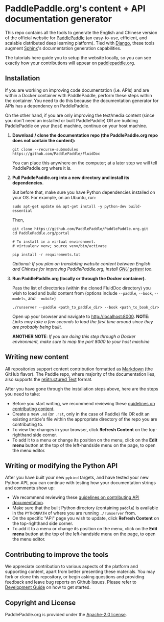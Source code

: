 # PaddlePaddle.org's content + API documentation generator

This repo contains all the tools to generate the English and Chinese version of the official website for [PaddlePaddle](https://github.com/PaddlePaddle/Paddle) (an easy-to-use, efficient, and scalable distributed deep learning platform). Tied with [Django](https://www.djangoproject.com/), these tools augment [Sphinx](http://www.sphinx-doc.org/en/master/)'s documentation generation capabilities.

The tutorials here guide you to setup the website locally, so you can see exactly how your contributions will appear on [paddlepaddle.org](http://paddlepaddle.org).


## Installation

If you are working on improving code documentation (i.e. APIs) and are within a Docker container with PaddlePaddle, perform these steps within the container. You need to do this because the documentation generator for APIs has a dependency on PaddlePaddle.

On the other hand, if you are only improving the text/media content (since you don't need an installed or built PaddlePaddle) OR are building PaddlePaddle on your (host) machine, continue on your host machine.


1. **Download / clone the documentation repo (the PaddlePaddle.org repo does not contain the content):**

    ```
    git clone --recurse-submodules https://github.com/PaddlePaddle/FluidDoc
    ```

   You can place this anywhere on the computer; at a later step we will tell PaddlePaddle.org where it is.


2. **Pull PaddlePaddle.org into a new directory and install its dependencies.**

    But before that, make sure you have Python dependencies installed on your OS. For example, on an Ubuntu, run:
    ```
    sudo apt-get update && apt-get install -y python-dev build-essential
    ```

    Then,
    ```
    git clone https://github.com/PaddlePaddle/PaddlePaddle.org.git
    cd PaddlePaddle.org/portal

    # To install in a virtual environment.
    # virtualenv venv; source venv/bin/activate

    pip install -r requirements.txt
    ```

    *Optional: If you plan on translating website content between English and Chinese for improving PaddlePaddle.org, install [GNU gettext](https://www.gnu.org/software/gettext/) too.*


3. **Run PaddlePaddle.org (locally or through the Docker container).**

    Pass the list of directories (within the cloned FluidDoc directory) you wish to load and build content from (options include `--paddle`, `--book`, `--models`, and `--mobile`)
    ```
    ./runserver --paddle <path_to_paddle_dir> --book <path_to_book_dir>
    ```

    Open up your browser and navigate to [http://localhost:8000](http://localhost:8000).
    **NOTE**: *Links may take a few seconds to load the first time around since they are probably being built.*

    **ANOTHER NOTE**: *If you are doing this step through a Docker environment, make sure to map the port 8000 to your host machine*


## Writing new content

All repositories support content contribution formatted as [Markdown](https://guides.github.com/features/mastering-markdown/) (the GitHub flavor). The Paddle repo, where majority of the documentation lies, also supports the [reStructured Text](http://www.sphinx-doc.org/en/master/usage/restructuredtext/basics.html) format.

After you have gone through the installation steps above, here are the steps you need to take:

- Before you start writing, we recommend reviewing these [guidelines on contributing content]().
- Create a new `.md` (or `.rst`, only in the case of Paddle) file OR edit an existing article's file within the appropriate directory of the repo you are contributing to.
- To view the changes in your browser, click **Refresh Content** on the top-righthand side corner.
- To add it to a menu or change its position on the menu, click on the **Edit menu** button at the top of the left-handside menu on the page, to open the menu editor.


## Writing or modifying the Python API

After you have built your new `pybind` targets, and have tested your new Python API, you can continue with testing how your documentation strings and comments show up:

- We recommend reviewing these [guidelines on contributing API documentation]().
- Make sure that the built Python directory (containing `paddle`) is available in the `PYTHONPATH` of where you are running `./runserver` from.
- On the specific "API" page you wish to update, click **Refresh Content** on the top-righthand side corner.
- To add it to a menu or change its position on the menu, click on the **Edit menu** button at the top of the left-handside menu on the page, to open the menu editor.



<!---
## Writing or modifying APIs

There are two kinds of API updates you can make: the Python API for users, and the list of available operators. Before you are ready to test how your documentation strings and comments show, we recommend reviewing these [guidelines on contributing API documentation]().


### Python API updates

- On the specific "API" page you wish to update, click **Regenerate** on the top-righthand side corner.
- To add it to a menu or change its position on the menu, click on the **Edit menu** button at the top of the left-handside menu on the page, to open the menu editor.


### Operators updates

If you have added or removed operators, or made changes to their "RDOC", after you build your new `pybind` targets, also build the `operators`
--->


## Contributing to improve the tools

We appreciate contribution to various aspects of the platform and supporting content, apart from better presenting these materials. You may fork or clone this repository, or begin asking questions and providing feedback and leave bug reports on Github Issues. Please refer to [Development Guide](DEVELOPING.md) on how to get started.


## Copyright and License

PaddlePaddle.org is provided under the [Apache-2.0 license](https://github.com/PaddlePaddle/Paddle/blob/develop/LICENSE).
